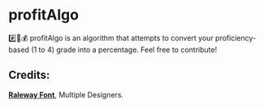 # profitAlgo
:hash::100::moneybag: profitAlgo is an algorithm that attempts to convert your proficiency-based (1 to 4) grade into a percentage. Feel free to contribute!

## Credits:
<b>[Raleway Font](https://fonts.google.com/?selection.family=Raleway "Raleway Font")</b>, Multiple Designers.
